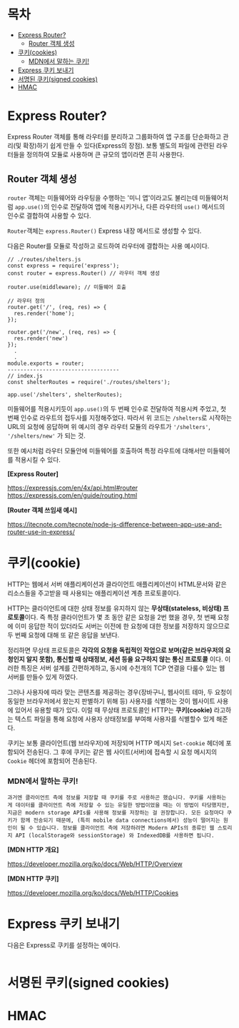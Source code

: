 # 목차
- [Express Router?](#express-router)
  - [Router 객체 생성](#router-객체-생성)
- [쿠키(cookies)](#쿠키cookies)
    - [MDN에서 말하는 쿠키!](#mdn에서-말하는-쿠키)
- [Express 쿠키 보내기](#express-쿠키-보내기)
- [서명된 쿠키(signed cookies)](#서명된-쿠키signed-cookies)
- [HMAC](#hmac)

# Express Router?

Express Router 객체를 통해 라우터를 분리하고 그룹화하여 앱 구조를 단순화하고 관리(및 확장)하기 쉽게 만들 수 있다(Express의 장점). 보통 별도의 파일에 관련된 라우터들을 정의하여 모듈로 사용하며 큰 규모의 앱이라면 흔히 사용한다.

## Router 객체 생성

`router` 객체는 미들웨어와 라우팅을 수행하는 '미니 앱'이라고도 불리는데 미들웨어처럼 `app.use()`의 인수로 전달하여 앱에 적용시키거나, 다른 라우터의 `use()` 메서드의 인수로 결합하여 사용할 수 있다.

`Router`객체는 `express.Router()` Express 내장 메서드로 생성할 수 있다.

다음은 Router를 모듈로 작성하고 로드하여 라우터에 결합하는 사용 예시이다.

```
// ./routes/shelters.js
const express = require('express');
const router = express.Router() // 라우터 객체 생성

router.use(middleware); // 미들웨어 호출

// 라우터 정의
router.get('/', (req, res) => {
  res.render('home');
});

router.get('/new', (req, res) => {
  res.render('new')
});
  .
  .
module.exports = router;
-----------------------------------
// index.js
const shelterRoutes = require('./routes/shelters');

app.use('/shelters', shelterRoutes);
```

미들웨어를 적용시키듯이 `app.use()`의 두 번째 인수로 전달하여 적용시켜 주었고, 첫 번째 인수로 라우트의 접두사를 지정해주었다. 따라서 위 코드는 `/shelters`로 시작하는 URL의 요청에 응답하며 위 예시의 경우 라우터 모듈의 라우트가 `'/shelters'`, `'/shelters/new'` 가 되는 것.

또한 예시처럼 라우터 모듈안에 미들웨어를 호출하여 특정 라우트에 대해서만 미들웨어를 적용시킬 수 있다.

**[Express Router]**

https://expressjs.com/en/4x/api.html#router <br>
https://expressjs.com/en/guide/routing.html

**[Router 객체 쓰임새 예시]**

https://itecnote.com/tecnote/node-js-difference-between-app-use-and-router-use-in-express/

# 쿠키(cookie)

<!-- 일단 여기 정리하고, 나중에 http 파일로 따로 빼던지 하자. -->

HTTP는 웹에서 서버 애플리케이션과 클라이언트 애플리케이션이 HTML문서와 같은 리소스들을 주고받을 때 사용되는 애플리케이션 계층 프로토콜이다.

HTTP는 클라이언트에 대한 상태 정보를 유지하지 않는 **무상태(stateless, 비상태) 프로토콜**이다. 즉 특정 클라이언트가 몇 초 동안 같은 요청을 2번 했을 경우, 첫 번째 요청에 이미 응답한 적이 있더라도 서버는 이전에 한 요청에 대한 정보를 저장하지 않으므로 두 번째 요청에 대해 또 같은 응답을 보낸다.

정리하면 무상태 프로토콜은 **각각의 요청을 독립적인 작업으로 보며(같은 브라우저의 요청인지 알지 못함), 통신할 때 상태정보, 세션 등을 요구하지 않는 통신 프로토콜** 이다. 이러한 특징은 서버 설계를 간편하게하고, 동시에 수천개의 TCP 연결을 다룰수 있는 웹 서버를 만들수 있게 하였다.

그러나 사용자에 따라 맞는 콘텐츠를 제공하는 경우(장바구니, 웹사이트 테마, 두 요청이 동일한 브라우저에서 왔는지 판별하기 위해 등) 사용자를 식별하는 것이 웹사이트 사용에 있어서 유용할 때가 있다. 이럴 때 무상태 프로토콜인 HTTP는 **쿠키(cookie)** 라고하는 텍스트 파일을 통해 요청에 사용자 상태정보를 부여해 사용자를 식별할수 있게 해준다.

쿠키는 보통 클라이언트(웹 브라우저)에 저장되며 HTTP 메시지 `Set-cookie` 헤더에 포함되어 전송된다. 그 후에 쿠키는 같은 웹 사이트(서버)에 접속할 시 요청 메시지의 `Cookie` 헤더에 포함되어 전송된다.

### MDN에서 말하는 쿠키!

```
과거엔 클라이언트 측에 정보를 저장할 때 쿠키를 주로 사용하곤 했습니다. 쿠키를 사용하는 게 데이터를 클라이언트 측에 저장할 수 있는 유일한 방법이었을 때는 이 방법이 타당했지만, 지금은 modern storage APIs를 사용해 정보를 저장하는 걸 권장합니다. 모든 요청마다 쿠키가 함께 전송되기 때문에, (특히 mobile data connections에서) 성능이 떨어지는 원인이 될 수 있습니다. 정보를 클라이언트 측에 저장하려면 Modern APIs의 종류인 웹 스토리지 API (localStorage와 sessionStorage) 와 IndexedDB를 사용하면 됩니다.
```

**[MDN HTTP 개요]**

https://developer.mozilla.org/ko/docs/Web/HTTP/Overview

**[MDN HTTP 쿠키]**

https://developer.mozilla.org/ko/docs/Web/HTTP/Cookies

# Express 쿠키 보내기

다음은 Express로 쿠키를 설정하는 예이다.

```

```

<!-- http 무상태 프로토콜, 상태 프로토콜
https://byjus.com/gate/difference-between-stateless-and-stateful-protocol/
 -->

# 서명된 쿠키(signed cookies)

# HMAC

